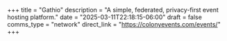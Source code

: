 +++
title = "Gathio"
description = "A simple, federated, privacy-first event hosting platform."
date = "2025-03-11T22:18:15-06:00"
draft = false
comms_type = "network"
direct_link = "https://colonyevents.com/events/"
+++
